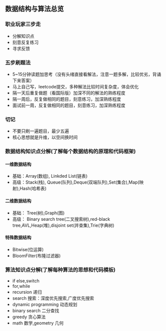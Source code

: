 ## 数据结构与算法总览

### 职业玩家三步走

- 分解知识点
- 刻意反复练习
- 寻求反馈

### 五步刷题法

- 5~15分钟读题加思考（没有头绪直接看解法，注意一题多解，比较优劣，背诵下来答案）
- 马上自己写，leetcode提交，多种解法比较时间复杂度，体会优化
- 隔一天后重复做题（看国际版）加深不同的解法的熟练程度
- 隔一周后，反复做相同的题目，刻意练习，加深熟练程度
- 面试前一周，反复做相同的题目，刻意练习，加深熟练程度

### 切记

- 不要只刷一遍题目，最少五遍
- 核心思想就是升维，以空间换时间

### 数据结构知识点分解(了解每个数据结构的原理和代码框架)

#### 一维数据结构

- 基础：Array(数组), Linkded List(链表)
- 高级：Stack(栈), Queue(队列),Deque(双端队列),Set(集合),Map(映射),Hash(哈希表)

#### 二维数据结构

- 基础： Tree(树),Graph(图)
- 高级： Binary search tree(二叉搜索树),red-black tree,AVL,Heap(堆),disjoint set(并查集),Trie(字典树)

#### 特殊数据结构

- Bitwise(位运算)
- BloomFilter(布隆过滤器)

### 算法知识点分解(了解每种算法的思想和代码模板)

- if else,switch
- for,while
- recursion 递归
- search 搜索：深度优先搜索,广度优先搜索
- dynamic programming 动态规划
- binary search 二分查找
- greedy 贪心算法
- math 数学,geometry 几何